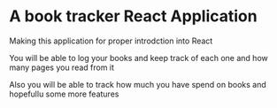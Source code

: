 # A book tracker React Application

Making this application for proper introdction into React

You will be able to log your books and keep track of each one and how many pages you read from it

Also you will be able to track how much you have spend on books and hopefullu some more features
